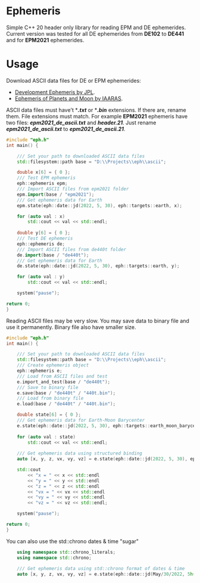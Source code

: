 # Ephemeris
Simple C++ 20 header only library for reading EPM and DE ephemerides. Current version was tested for all DE ephemerides from **DE102** to **DE441** and for **EPM2021** ephemerides.

# Usage
Download ASCII data files for DE or EPM ephemerides:
* [Development Ephemeris by JPL](https://ssd.jpl.nasa.gov/ftp/eph/planets/ascii/ "Jet Propulsion Laboratory (JPL)").
* [Ephemeris of Planets and Moon by IAARAS](https://ftp.iaaras.ru/pub/epm/EPM2021/DE/ "Institute of Applied Astronomy of the Russian Academy of Sciences (IAARAS)").

ASCII data files must have't ****.txt*** or ****.bin*** extensions. If there are, rename them. File extensions must match. For example **EPM2021** ephemeris have two files: ***epm2021_de_ascii.txt*** and ***header.21***. Just rename ***epm2021_de_ascii.txt*** to ***epm2021_de_ascii.21***. 

```cpp
#include "eph.h"
int main() {

	/// Set your path to downloaded ASCII data files 
	std::filesystem::path base = "D:\\Projects\\eph\\ascii";

	double x[6] = { 0 };
	/// Test EPM ephemeris
	eph::ephemeris epm;
	/// Import ASCII files from epm2021 folder
	epm.import(base / "epm2021");
	/// Get ephemeris data for Earth
	epm.state(eph::date::jd(2022, 5, 30), eph::targets::earth, x);

	for (auto val : x)
		std::cout << val << std::endl; 
	
	double y[6] = { 0 };
	/// Test DE ephemeris
	eph::ephemeris de;
	/// Import ASCII files from de440t folder
	de.import(base / "de440t");
	/// Get ephemeris data for Earth
	de.state(eph::date::jd(2022, 5, 30), eph::targets::earth, y);

	for (auto val : y)
		std::cout << val << std::endl;

	system("pause");

return 0;
}
```

Reading ASCII files may be very slow. You may save data to binary file and use it permanently. Binary file also have smaller size.
```cpp
#include "eph.h"
int main() {

	/// Set your path to downloaded ASCII data files 
	std::filesystem::path base = "D:\\Projects\\eph\\ascii";	
	/// Create ephemeris object
	eph::ephemeris e;
	/// Load from ASCII files and test
	e.import_and_test(base / "de440t");
	/// Save to binary file
	e.save(base / "de440t" / "440t.bin");
	/// Load from binary file
	e.load(base / "de440t" / "440t.bin");

	double state[6] = { 0 };
	/// Get ephemeris data for Earth-Moon Barycenter
	e.state(eph::date::jd(2022, 5, 30), eph::targets::earth_moon_barycenter, state);
	
	for (auto val : state)
		std::cout << val << std::endl;
	
	/// Get ephemeris data using structured binding
	auto [x, y, z, vx, vy, vz] = e.state(eph::date::jd(2022, 5, 30), eph::targets::moon);

	std::cout 
		<< "x = " << x << std::endl
		<< "y = " << y << std::endl
		<< "z = " << z << std::endl
		<< "vx = " << vx << std::endl
		<< "vy = " << vy << std::endl
		<< "vz = " << vz << std::endl;	

	system("pause");

return 0;
}
```
You can also use the std::chrono dates & time "sugar"
```cpp
	using namespace std::chrono_literals;
	using namespace std::chrono;	
	
	/// Get ephemeris data using std::chrono format of dates & time
	auto [x, y, z, vx, vy, vz] = e.state(eph::date::jd(May/30/2022, 5h+10min), eph::targets::moon);
```

